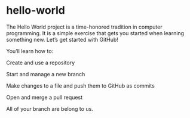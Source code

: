 # hello-world

The Hello World project is a time-honored tradition in computer programming. It is a simple exercise that gets you started when learning something new. Let’s get started with GitHub!

You’ll learn how to:

Create and use a repository

Start and manage a new branch

Make changes to a file and push them to GitHub as commits

Open and merge a pull request


All of your branch are belong to us.
